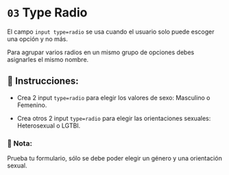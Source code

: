 # `03` Type Radio 

El campo `input type=radio` se usa cuando el usuario solo puede escoger una opción y no más.

Para agrupar varios radios en un mismo grupo de opciones debes asignarles el mismo nombre.

## 📝 Instrucciones:

- Crea 2 input `type=radio` para elegir los valores de sexo: Masculino o Femenino.

- Crea otros 2 input `type=radio` para elegir las orientaciones sexuales: Heterosexual o LGTBI.

### 📎 Nota: 

Prueba tu formulario, sólo se debe poder elegir un género y una orientación sexual.
